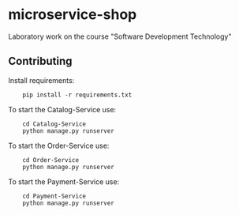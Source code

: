 # microservice-shop
Laboratory work on the course "Software Development Technology"
## Contributing
Install requirements:
```
    pip install -r requirements.txt
```
To start the Catalog-Service use:
```
    cd Catalog-Service
    python manage.py runserver
```
To start the Order-Service use:
```
    cd Order-Service
    python manage.py runserver
```
To start the Payment-Service use:
```
    cd Payment-Service
    python manage.py runserver
```
